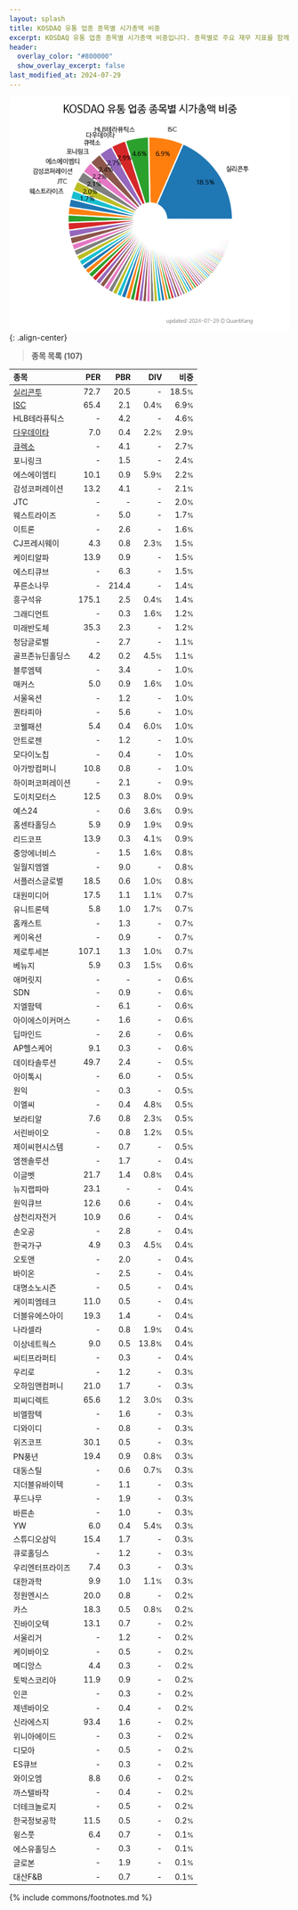 ```yaml
---
layout: splash
title: KOSDAQ 유통 업종 종목별 시가총액 비중
excerpt: KOSDAQ 유통 업종 종목별 시가총액 비중입니다. 종목별로 주요 재무 지표를 함께 표시합니다.
header:
  overlay_color: "#800000"
  show_overlay_excerpt: false
last_modified_at: 2024-07-29
---
```



![KOSDAQ 유통 업종 종목별 시가총액 비중](/stats/sector/images/kosdaq_업종_유통_종목.png){: .align-center}


> **종목 목록 (107)**<a id="list"></a>

| **종목** | **PER** | **PBR** | **DIV** | **비중** |
| :------- | ------: | ------: | ------: | -------: |
| [실리콘투](/257720/) | 72.7 | 20.5 | - | 18.5<small>%</small> |
| [ISC](/095340/) | 65.4 | 2.1 | 0.4<small>%</small> | 6.9<small>%</small> |
| HLB테라퓨틱스 | - | 4.2 | - | 4.6<small>%</small> |
| [다우데이타](/032190/) | 7.0 | 0.4 | 2.2<small>%</small> | 2.9<small>%</small> |
| [큐렉소](/060280/) | - | 4.1 | - | 2.7<small>%</small> |
| 포니링크 | - | 1.5 | - | 2.4<small>%</small> |
| 에스에이엠티 | 10.1 | 0.9 | 5.9<small>%</small> | 2.2<small>%</small> |
| 감성코퍼레이션 | 13.2 | 4.1 | - | 2.1<small>%</small> |
| JTC | - | - | - | 2.0<small>%</small> |
| 웨스트라이즈 | - | 5.0 | - | 1.7<small>%</small> |
| 이트론 | - | 2.6 | - | 1.6<small>%</small> |
| CJ프레시웨이 | 4.3 | 0.8 | 2.3<small>%</small> | 1.5<small>%</small> |
| 케이티알파 | 13.9 | 0.9 | - | 1.5<small>%</small> |
| 에스티큐브 | - | 6.3 | - | 1.5<small>%</small> |
| 푸른소나무 | - | 214.4 | - | 1.4<small>%</small> |
| 흥구석유 | 175.1 | 2.5 | 0.4<small>%</small> | 1.4<small>%</small> |
| 그래디언트 | - | 0.3 | 1.6<small>%</small> | 1.2<small>%</small> |
| 미래반도체 | 35.3 | 2.3 | - | 1.2<small>%</small> |
| 청담글로벌 | - | 2.7 | - | 1.1<small>%</small> |
| 골프존뉴딘홀딩스 | 4.2 | 0.2 | 4.5<small>%</small> | 1.1<small>%</small> |
| 블루엠텍 | - | 3.4 | - | 1.0<small>%</small> |
| 매커스 | 5.0 | 0.9 | 1.6<small>%</small> | 1.0<small>%</small> |
| 서울옥션 | - | 1.2 | - | 1.0<small>%</small> |
| 퀀타피아 | - | 5.6 | - | 1.0<small>%</small> |
| 코웰패션 | 5.4 | 0.4 | 6.0<small>%</small> | 1.0<small>%</small> |
| 안트로젠 | - | 1.2 | - | 1.0<small>%</small> |
| 모다이노칩 | - | 0.4 | - | 1.0<small>%</small> |
| 아가방컴퍼니 | 10.8 | 0.8 | - | 1.0<small>%</small> |
| 하이퍼코퍼레이션 | - | 2.1 | - | 0.9<small>%</small> |
| 도이치모터스 | 12.5 | 0.3 | 8.0<small>%</small> | 0.9<small>%</small> |
| 예스24 | - | 0.6 | 3.6<small>%</small> | 0.9<small>%</small> |
| 홈센타홀딩스 | 5.9 | 0.9 | 1.9<small>%</small> | 0.9<small>%</small> |
| 리드코프 | 13.9 | 0.3 | 4.1<small>%</small> | 0.9<small>%</small> |
| 중앙에너비스 | - | 1.5 | 1.6<small>%</small> | 0.8<small>%</small> |
| 일월지엠엘 | - | 9.0 | - | 0.8<small>%</small> |
| 서플러스글로벌 | 18.5 | 0.6 | 1.0<small>%</small> | 0.8<small>%</small> |
| 대원미디어 | 17.5 | 1.1 | 1.1<small>%</small> | 0.7<small>%</small> |
| 유니트론텍 | 5.8 | 1.0 | 1.7<small>%</small> | 0.7<small>%</small> |
| 홈캐스트 | - | 1.3 | - | 0.7<small>%</small> |
| 케이옥션 | - | 0.9 | - | 0.7<small>%</small> |
| 제로투세븐 | 107.1 | 1.3 | 1.0<small>%</small> | 0.7<small>%</small> |
| 베뉴지 | 5.9 | 0.3 | 1.5<small>%</small> | 0.6<small>%</small> |
| 애머릿지 | - | - | - | 0.6<small>%</small> |
| SDN | - | 0.9 | - | 0.6<small>%</small> |
| 지엘팜텍 | - | 6.1 | - | 0.6<small>%</small> |
| 아이에스이커머스 | - | 1.6 | - | 0.6<small>%</small> |
| 딥마인드 | - | 2.6 | - | 0.6<small>%</small> |
| AP헬스케어 | 9.1 | 0.3 | - | 0.6<small>%</small> |
| 데이타솔루션 | 49.7 | 2.4 | - | 0.5<small>%</small> |
| 아이톡시 | - | 6.0 | - | 0.5<small>%</small> |
| 원익 | - | 0.3 | - | 0.5<small>%</small> |
| 이엘씨 | - | 0.4 | 4.8<small>%</small> | 0.5<small>%</small> |
| 보라티알 | 7.6 | 0.8 | 2.3<small>%</small> | 0.5<small>%</small> |
| 서린바이오 | - | 0.8 | 1.2<small>%</small> | 0.5<small>%</small> |
| 제이씨현시스템 | - | 0.7 | - | 0.5<small>%</small> |
| 엠젠솔루션 | - | 1.7 | - | 0.4<small>%</small> |
| 이글벳 | 21.7 | 1.4 | 0.8<small>%</small> | 0.4<small>%</small> |
| 뉴지랩파마 | 23.1 | - | - | 0.4<small>%</small> |
| 원익큐브 | 12.6 | 0.6 | - | 0.4<small>%</small> |
| 삼천리자전거 | 10.9 | 0.6 | - | 0.4<small>%</small> |
| 손오공 | - | 2.8 | - | 0.4<small>%</small> |
| 한국가구 | 4.9 | 0.3 | 4.5<small>%</small> | 0.4<small>%</small> |
| 오토앤 | - | 2.0 | - | 0.4<small>%</small> |
| 바이온 | - | 2.5 | - | 0.4<small>%</small> |
| 대명소노시즌 | - | 0.5 | - | 0.4<small>%</small> |
| 케이피엠테크 | 11.0 | 0.5 | - | 0.4<small>%</small> |
| 더블유에스아이 | 19.3 | 1.4 | - | 0.4<small>%</small> |
| 나라셀라 | - | 0.8 | 1.9<small>%</small> | 0.4<small>%</small> |
| 이상네트웍스 | 9.0 | 0.5 | 13.8<small>%</small> | 0.4<small>%</small> |
| 씨티프라퍼티 | - | 0.3 | - | 0.4<small>%</small> |
| 우리로 | - | 1.2 | - | 0.3<small>%</small> |
| 오하임앤컴퍼니 | 21.0 | 1.7 | - | 0.3<small>%</small> |
| 피씨디렉트 | 65.6 | 1.2 | 3.0<small>%</small> | 0.3<small>%</small> |
| 비엘팜텍 | - | 1.6 | - | 0.3<small>%</small> |
| 디와이디 | - | 0.8 | - | 0.3<small>%</small> |
| 위즈코프 | 30.1 | 0.5 | - | 0.3<small>%</small> |
| PN풍년 | 19.4 | 0.9 | 0.8<small>%</small> | 0.3<small>%</small> |
| 대동스틸 | - | 0.6 | 0.7<small>%</small> | 0.3<small>%</small> |
| 지더블유바이텍 | - | 1.1 | - | 0.3<small>%</small> |
| 푸드나무 | - | 1.9 | - | 0.3<small>%</small> |
| 바른손 | - | 1.0 | - | 0.3<small>%</small> |
| YW | 6.0 | 0.4 | 5.4<small>%</small> | 0.3<small>%</small> |
| 스튜디오삼익 | 15.4 | 1.7 | - | 0.3<small>%</small> |
| 큐로홀딩스 | - | 1.2 | - | 0.3<small>%</small> |
| 우리엔터프라이즈 | 7.4 | 0.3 | - | 0.3<small>%</small> |
| 대한과학 | 9.9 | 1.0 | 1.1<small>%</small> | 0.3<small>%</small> |
| 정원엔시스 | 20.0 | 0.8 | - | 0.2<small>%</small> |
| 카스 | 18.3 | 0.5 | 0.8<small>%</small> | 0.2<small>%</small> |
| 진바이오텍 | 13.1 | 0.7 | - | 0.2<small>%</small> |
| 서울리거 | - | 1.2 | - | 0.2<small>%</small> |
| 케이바이오 | - | 0.5 | - | 0.2<small>%</small> |
| 메디앙스 | 4.4 | 0.3 | - | 0.2<small>%</small> |
| 토박스코리아 | 11.9 | 0.9 | - | 0.2<small>%</small> |
| 인콘 | - | 0.3 | - | 0.2<small>%</small> |
| 제넨바이오 | - | 0.4 | - | 0.2<small>%</small> |
| 신라에스지 | 93.4 | 1.6 | - | 0.2<small>%</small> |
| 위니아에이드 | - | 0.3 | - | 0.2<small>%</small> |
| 디모아 | - | 0.5 | - | 0.2<small>%</small> |
| ES큐브 | - | 0.3 | - | 0.2<small>%</small> |
| 와이오엠 | 8.8 | 0.6 | - | 0.2<small>%</small> |
| 까스텔바작 | - | 0.4 | - | 0.2<small>%</small> |
| 더테크놀로지 | - | 0.5 | - | 0.2<small>%</small> |
| 한국정보공학 | 11.5 | 0.5 | - | 0.2<small>%</small> |
| 윙스풋 | 6.4 | 0.7 | - | 0.1<small>%</small> |
| 에스유홀딩스 | - | 0.3 | - | 0.1<small>%</small> |
| 글로본 | - | 1.9 | - | 0.1<small>%</small> |
| 대산F&B | - | 0.7 | - | 0.1<small>%</small> |

{% include commons/footnotes.md %}